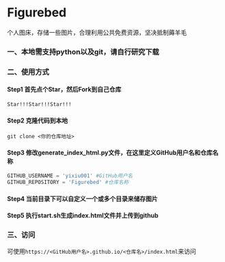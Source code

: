 # Figurebed
个人图床，存储一些图片，合理利用公共免费资源，坚决抵制薅羊毛

### 一、本地需支持python以及git，请自行研究下载
### 二、使用方式

#### Step1 首先点个Star，然后Fork到自己仓库
`Star!!!Star!!!Star!!!`
#### Step2 克隆代码到本地
`git clone <你的仓库地址>`
#### Step3 修改generate_index_html.py文件，在这里定义GitHub用户名和仓库名称
```python
GITHUB_USERNAME = 'yixiu001' #GitHub用户名
GITHUB_REPOSITORY = 'Figurebed' #仓库名称
```
#### Step4 当前目录下可以自定义一个或多个目录来储存图片
#### Step5 执行start.sh生成index.html文件并上传到github


### 三、访问
可使用`https://<GitHub用户名>.github.io/<仓库名>/index.html`来访问